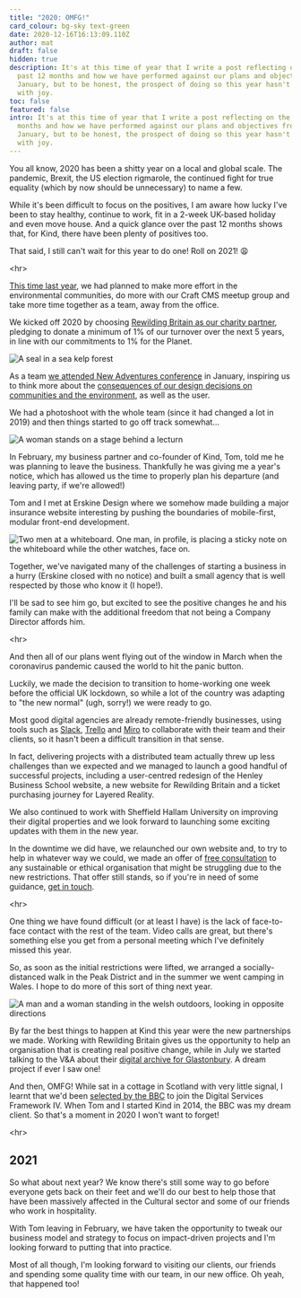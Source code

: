 ```yaml
---
title: "2020: OMFG!"
card_colour: bg-sky text-green
date: 2020-12-16T16:13:09.110Z
author: mat
draft: false
hidden: true
description: It's at this time of year that I write a post reflecting on the
  past 12 months and how we have performed against our plans and objectives from
  January, but to be honest, the prospect of doing so this year hasn't filled me
  with joy.﻿
toc: false
featured: false
intro: It's at this time of year that I write a post reflecting on the past 12
  months and how we have performed against our plans and objectives from
  January, but to be honest, the prospect of doing so this year hasn't filled me
  with joy.
---
```

You all know, 2020 has been a shitty year on a local and global scale. The pandemic, Brexit, the US election rigmarole, the continued fight for true equality (which by now should be unnecessary) to name a few.

While it's been difficult to focus on the positives, I am aware how lucky I've been to stay healthy, continue to work, fit in a 2-week UK-based holiday and even move house. And a quick glance over the past 12 months shows that, for Kind, there have been plenty of positives too.

That said, I still can't wait for this year to do one! Roll on 2021! 😩

<﻿hr>

[This time last year](https://madebykind.com/blog/2019-the-year-we-rebuilt-and-refocused), we had planned to make more effort in the environmental communities, do more with our Craft CMS meetup group and take more time together as a team, away from the office.

We kicked off 2020 by choosing [Rewilding Britain as our charity partner](https://madebykind.com/blog/kind-partners-with-rewilding-britain), pledging to donate a minimum of 1% of our turnover over the next 5 years, in line with our commitments to 1% for the Planet.

![A seal in a sea kelp forest](images/seal_kelp_sbp_alexandermustard.jpg)

As a team [we attended New Adventures conference](https://madebykind.com/blog/new-adventures-2020) in January, inspiring us to think more about the [consequences of our design decisions on communities and the environment](https://madebykind.com/blog/creating-sustainable-and-ethical-digital-products), as well as the user.

We had a photoshoot with the whole team (since it had changed a lot in 2019) and then things started to go off track somewhat...

![A woman stands on a stage behind a lecturn](images/49505764352_fa8a952609_o.jpg)

In February, my business partner and co-founder of Kind, Tom, told me he was planning to leave the business. Thankfully he was giving me a year's notice, which has allowed us the time to properly plan his departure (and leaving party, if we're allowed!)

Tom and I met at Erskine Design where we somehow made building a major insurance website interesting by pushing the boundaries of mobile-first, modular front-end development.

![Two men at a whiteboard. One man, in profile, is placing a sticky note on the whiteboard while the other watches, face on.](images/2020-02-24_kind_1437_72dpi_srgb.jpg)

Together, we've navigated many of the challenges of starting a business in a hurry (Erskine closed with no notice) and built a small agency that is well respected by those who know it (I hope!).

I'll be sad to see him go, but excited to see the positive changes he and his family can make with the additional freedom that not being a Company Director affords him.

<﻿hr>

And then all of our plans went flying out of the window in March when the coronavirus pandemic caused the world to hit the panic button.

Luckily, we made the decision to transition to home-working one week before the official UK lockdown, so while a lot of the country was adapting to "the new normal" (ugh, sorry!) we were ready to go.

Most good digital agencies are already remote-friendly businesses, using tools such as [Slack](https://slack.com/), [Trello](https://trello.com/) and [Miro](https://miro.com/) to collaborate with their team and their clients, so it hasn't been a difficult transition in that sense.

In fact, delivering projects with a distributed team actually threw up less challenges than we expected and we managed to launch a good handful of successful projects, including a user-centred redesign of the Henley Business School website, a new website for Rewilding Britain and a ticket purchasing journey for Layered Reality.

We also continued to work with Sheffield Hallam University on improving their digital properties and we look forward to launching some exciting updates with them in the new year.

In the downtime we did have, we relaunched our own website and, to try to help in whatever way we could, we made an offer of [free consultation](https://madebykind.com/consultation-offer) to any sustainable or ethical organisation that might be struggling due to the new restrictions. That offer still stands, so if you're in need of some guidance, [get in touch](https://madebykind.com/consultation-offer).

<﻿hr>

One thing we have found difficult (or at least I have) is the lack of face-to-face contact with the rest of the team. Video calls are great, but there's something else you get from a personal meeting which I've definitely missed this year.

So, as soon as the initial restrictions were lifted, we arranged a socially-distanced walk in the Peak District and in the summer we went camping in Wales. I hope to do more of this sort of thing next year.

![A man and a woman standing in the welsh outdoors, looking in opposite directions](images/img_6090.jpg)

By far the best things to happen at Kind this year were the new partnerships we made. Working with Rewilding Britain gives us the opportunity to help an organisation that is creating real positive change, while in July we started talking to the V&A about their [digital archive for Glastonbury](https://madebykind.com/blog/working-on-the-50-years-of-glastonbury-digital-archive). A dream project if ever I saw one!

And then, OMFG! While sat in a cottage in Scotland with very little signal, I learnt that we'd been [selected by the BBC](https://madebykind.com/blog/kind-selected-as-digital-services-framework-provider-by-the-bbc) to join the Digital Services Framework IV. When Tom and I started Kind in 2014, the BBC was my dream client. So that's a moment in 2020 I won't want to forget!

<﻿hr>

## 2021

So what about next year? We know there's still some way to go before everyone gets back on their feet and we'll do our best to help those that have been massively affected in the Cultural sector and some of our friends who work in hospitality.

With Tom leaving in February, we have taken the opportunity to tweak our business model and strategy to focus on impact-driven projects and I'm looking forward to putting that into practice.

Most of all though, I'm looking forward to visiting our clients, our friends and spending some quality time with our team, in our new office. Oh yeah, that happened too!
